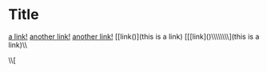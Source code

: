 # Title

[a link!](https://something.com)
[another link!](some-page.html)
[another link!](some-page.html)
[\[link\(\)](this is a link)
\[[\[link\]\(\)\\\\\\\\\\\\\\\\](this is a link)\\\


\\\\[